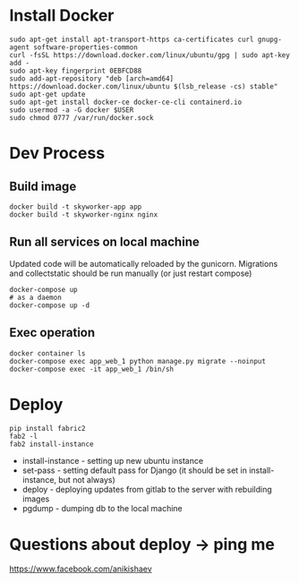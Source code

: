 # Install Docker    
    sudo apt-get install apt-transport-https ca-certificates curl gnupg-agent software-properties-common
    curl -fsSL https://download.docker.com/linux/ubuntu/gpg | sudo apt-key add -
    sudo apt-key fingerprint 0EBFCD88
    sudo add-apt-repository "deb [arch=amd64] https://download.docker.com/linux/ubuntu $(lsb_release -cs) stable"
    sudo apt-get update
    sudo apt-get install docker-ce docker-ce-cli containerd.io
    sudo usermod -a -G docker $USER
    sudo chmod 0777 /var/run/docker.sock

# Dev Process
## Build image
    docker build -t skyworker-app app
    docker build -t skyworker-nginx nginx 

## Run all services on local machine
Updated code will be automatically reloaded by the gunicorn.
Migrations and collectstatic should be run manually (or just restart compose)

    docker-compose up
    # as a daemon
    docker-compose up -d 

## Exec operation
    docker container ls
    docker-compose exec app_web_1 python manage.py migrate --noinput
    docker-compose exec -it app_web_1 /bin/sh
    
# Deploy
    pip install fabric2
    fab2 -l
    fab2 install-instance

* install-instance - setting up new ubuntu instance
* set-pass - setting default pass for Django (it should be set in install-instance, but not always)
* deploy - deploying updates from gitlab to the server with rebuilding images
* pgdump - dumping db to the local machine
    


# Questions about deploy -> ping me
https://www.facebook.com/anikishaev